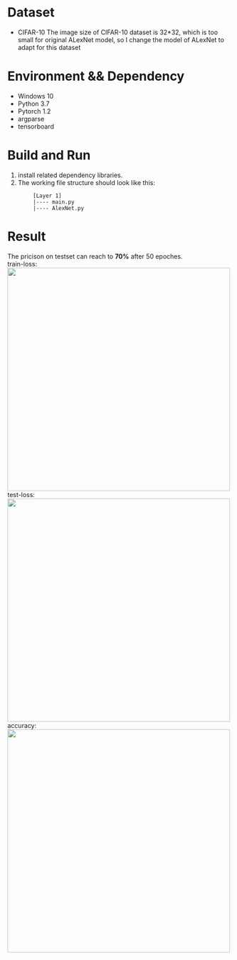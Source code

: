# Dataset 
* CIFAR-10
The image size of CIFAR-10 dataset is 32*32, which is too small for original ALexNet model, so I change the model of ALexNet to adapt for this dataset

# Environment && Dependency
* Windows 10
* Python 3.7
* Pytorch 1.2
* argparse
* tensorboard

# Build and Run
1. install related dependency libraries.
1. The working file structure should look like this:
```
        [Layer 1]
        |---- main.py
        |---- AlexNet.py
```


# Result
The pricison on testset can reach to **70%** after 50 epoches.<br/>
train-loss:
<img src="https://github.com/Xinrui-Fang/HCI-ML-with-Code/blob/master/Convolutional%20Neural%20Networks/AlexNet/img/train_loss.svg" width = "500"  alt="" align=center /><br/>
test-loss:
<img src="https://github.com/Xinrui-Fang/HCI-ML-with-Code/blob/master/Convolutional%20Neural%20Networks/AlexNet/img/test_loss.svg" width = "500"  alt="" align=center /><br/>
accuracy:
<img src="https://github.com/Xinrui-Fang/HCI-ML-with-Code/blob/master/Convolutional%20Neural%20Networks/AlexNet/img/accuracy.svg" width = "500"  alt="" align=center /><br/>
